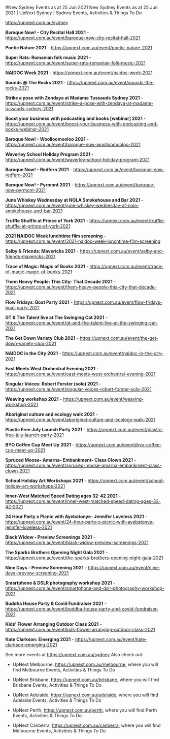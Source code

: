 #New Sydney Events as at 25 Jun 2021
New Sydney Events as at 25 Jun 2021 | UpNext Sydney | Sydney Events, Activities &amp; Things To Do

https://upnext.com.au/sydney

**Baroque Now! - City Recital Hall 2021** - https://upnext.com.au/event/baroque-now-city-recital-hall-2021

**Poetic Nature 2021** - https://upnext.com.au/event/poetic-nature-2021

**Super Rats: Romanian folk music 2021** - https://upnext.com.au/event/super-rats-romanian-folk-music-2021

**NAIDOC Week 2021** - https://upnext.com.au/event/naidoc-week-2021

**Sounds @ The Rocks 2021** - https://upnext.com.au/event/sounds-the-rocks-2021

**Strike a pose with Zendaya at Madame Tussauds Sydney 2021** - https://upnext.com.au/event/strike-a-pose-with-zendaya-at-madame-tussauds-sydney-2021

**Boost your business with podcasting and books [webinar] 2021** - https://upnext.com.au/event/boost-your-business-with-podcasting-and-books-webinar-2021

**Baroque Now! - Woolloomooloo 2021** - https://upnext.com.au/event/baroque-now-woolloomooloo-2021

**Waverley School Holiday Program 2021** - https://upnext.com.au/event/waverley-school-holiday-program-2021

**Baroque Now! - Redfern 2021** - https://upnext.com.au/event/baroque-now-redfern-2021

**Baroque Now! - Pyrmont 2021** - https://upnext.com.au/event/baroque-now-pyrmont-2021

**June Whiskey Wednesday at NOLA Smokehouse and Bar 2021** - https://upnext.com.au/event/june-whiskey-wednesday-at-nola-smokehouse-and-bar-2021

**Truffle Shuffle at Prince of York 2021** - https://upnext.com.au/event/truffle-shuffle-at-prince-of-york-2021

**2021 NAIDOC Week lunchtime film screening** - https://upnext.com.au/event/2021-naidoc-week-lunchtime-film-screening

**Selby & Friends: Mavericks 2021** - https://upnext.com.au/event/selby-and-friends-mavericks-2021

**Trace of Magic: Magic of Books 2021** - https://upnext.com.au/event/trace-of-magic-magic-of-books-2021

**Them Heavy People: This City- That Decade 2021** - https://upnext.com.au/event/them-heavy-people-this-city-that-decade-2021

**Flow Fridays: Boat Party 2021** - https://upnext.com.au/event/flow-fridays-boat-party-2021

**GT & The Talent live at The Swinging Cat 2021** - https://upnext.com.au/event/gt-and-the-talent-live-at-the-swinging-cat-2021

**The Get Down Variety Club 2021** - https://upnext.com.au/event/the-get-down-variety-club-2021

**NAIDOC in the City 2021** - https://upnext.com.au/event/naidoc-in-the-city-2021

**East Meets West Orchestral Evening 2021** - https://upnext.com.au/event/east-meets-west-orchestral-evening-2021

**Singular Voices: Robert Forster (solo) 2021** - https://upnext.com.au/event/singular-voices-robert-forster-solo-2021

**Weaving workshop 2021** - https://upnext.com.au/event/weaving-workshop-2021

**Aboriginal culture and ecology walk 2021** - https://upnext.com.au/event/aboriginal-culture-and-ecology-walk-2021

**Plastic Free July Launch Party 2021** - https://upnext.com.au/event/plastic-free-july-launch-party-2021

**BYO Coffee Cup Meet Up 2021** - https://upnext.com.au/event/byo-coffee-cup-meet-up-2021

**Spruced Moose- Amarna- Embankment- Class Clown 2021** - https://upnext.com.au/event/spruced-moose-amarna-embankment-class-clown-2021

**School Holiday Art Workshops 2021** - https://upnext.com.au/event/school-holiday-art-workshops-2021

**Inner-West Matched Speed Dating ages 32-42 2021** - https://upnext.com.au/event/inner-west-matched-speed-dating-ages-32-42-2021

**24 Hour Party x Picnic with Ayebatonye- Jennifer Loveless 2021** - https://upnext.com.au/event/24-hour-party-x-picnic-with-ayebatonye-jennifer-loveless-2021

**Black Widow - Preview Screenings 2021** - https://upnext.com.au/event/black-widow-preview-screenings-2021

**The Sparks Brothers Opening Night Gala 2021** - https://upnext.com.au/event/the-sparks-brothers-opening-night-gala-2021

**Nine Days - Preview Screening 2021** - https://upnext.com.au/event/nine-days-preview-screening-2021

**Smartphone & DSLR photography workshop 2021** - https://upnext.com.au/event/smartphone-and-dslr-photography-workshop-2021

**Buddha House Party & Covid Fundraiser 2021** - https://upnext.com.au/event/buddha-house-party-and-covid-fundraiser-2021

**Kids' Flower Arranging Outdoor Class 2021** - https://upnext.com.au/event/kids-flower-arranging-outdoor-class-2021

**Kate Clarkson: Emerging 2021** - https://upnext.com.au/event/kate-clarkson-emerging-2021


See more events at https://upnext.com.au/sydney
Also check out:

* UpNext Melbourne, https://upnext.com.au/melbourne, where you will find Melbourne Events, Activities & Things To Do

* UpNext Brisbane, https://upnext.com.au/brisbane, where you will find Brisbane Events, Activities & Things To Do

* UpNext Adelaide, https://upnext.com.au/adelaide, where you will find Adelaide Events, Activities & Things To Do

* UpNext Perth, https://upnext.com.au/perth, where you will find Perth Events, Activities & Things To Do

* UpNext Canberra, https://upnext.com.au/canberra, where you will find Melbourne Events, Activities & Things To Do